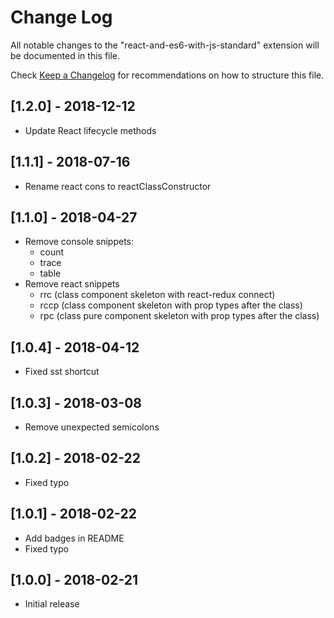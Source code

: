 # Change Log
All notable changes to the "react-and-es6-with-js-standard" extension will be documented in this file.

Check [Keep a Changelog](http://keepachangelog.com/) for recommendations on how to structure this file.

## [1.2.0] - 2018-12-12
- Update React lifecycle methods

## [1.1.1] - 2018-07-16
- Rename react cons to reactClassConstructor

## [1.1.0] - 2018-04-27
- Remove console snippets:
  - count
  - trace
  - table
- Remove react snippets
  - rrc (class component skeleton with react-redux connect)
  - rccp (class component skeleton with prop types after the class)
  - rpc (class pure component skeleton with prop types after the class)

## [1.0.4] - 2018-04-12
- Fixed sst shortcut

## [1.0.3] - 2018-03-08
- Remove unexpected semicolons

## [1.0.2] - 2018-02-22
- Fixed typo

## [1.0.1] - 2018-02-22
- Add badges in README
- Fixed typo

## [1.0.0] - 2018-02-21
- Initial release
